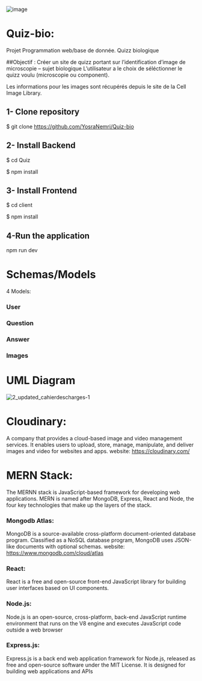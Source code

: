 ![image](https://user-images.githubusercontent.com/80050807/143290880-7225b885-3074-4bb2-8160-c79d680981bb.png)



# Quiz-bio:

Projet Programmation web/base de donnée. Quizz biologique

##Objectif : Créer un site de quizz portant sur l’identification d’image de microscopie – sujet biologique
L’utilisateur a le choix de séléctionner le quizz voulu (microscopie ou component).

Les informations pour les images sont récupérés depuis le site de la Cell Image Library.
## 1- Clone repository
$ git clone https://github.com/YosraNemri/Quiz-bio


## 2- Install Backend 
$ cd Quiz

$ npm install


## 3- Install Frontend
$ cd client

$ npm install


## 4-Run the application

npm run dev 

# Schemas/Models
4 Models: 

### User
### Question
### Answer
### Images
# UML Diagram 
![2_updated_cahierdescharges-1](https://user-images.githubusercontent.com/80050807/143290129-7074abbb-1462-4f6d-8456-2eb0c6e212b8.png)


# Cloudinary: 
A company that provides a cloud-based image and video management services. It enables users to upload, store, manage, manipulate, and deliver images and video for websites and apps.
website: https://cloudinary.com/
# MERN Stack: 
The MERNN stack is JavaScript-based framework for developing web applications. MERN is named after MongoDB, Express, React and Node, the four key technologies that make up the layers of the stack.

### Mongodb Atlas:
MongoDB is a source-available cross-platform document-oriented database program. Classified as a NoSQL database program, MongoDB uses JSON-like documents with optional schemas.
website: https://www.mongodb.com/cloud/atlas

### React: 
React is a free and open-source front-end JavaScript library for building user interfaces based on UI components.
### Node.js:
Node.js is an open-source, cross-platform, back-end JavaScript runtime environment that runs on the V8 engine and executes JavaScript code outside a web browser
### Express.js:
Express.js is a back end web application framework for Node.js, released as free and open-source software under the MIT License. It is designed for building web applications and APIs



